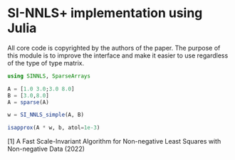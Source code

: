# SI-NNLS+ implementation using Julia

All core code is copyrighted by the authors of the paper. The purpose of this module is to improve the interface and make it easier to use regardless of the type of type matrix.

```julia
using SINNLS, SparseArrays

A = [1.0 3.0;3.0 8.0]
B = [3.0,8.0]
A = sparse(A)

w = SI_NNLS_simple(A, B)

isapprox(A * w, b, atol=1e-3)
```

[1] A Fast Scale-Invariant Algorithm for Non-negative Least Squares with Non-negative Data (2022)